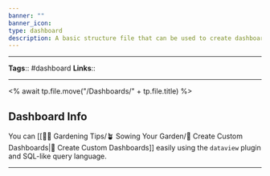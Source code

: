 ```yaml
---
banner: ""
banner_icon: 
type: dashboard
description: A basic structure file that can be used to create dashboards
---
```


---
**Tags**:: #dashboard
**Links**::

---
<% await tp.file.move("/Dashboards/" + tp.file.title) %>

## Dashboard Info

You can [[👩‍🌾 Gardening Tips/🪴 Sowing Your Garden/🎯  Create Custom Dashboards|🎯 Create Custom Dashboards]] easily using the `dataview` plugin and SQL-like query language.

---
